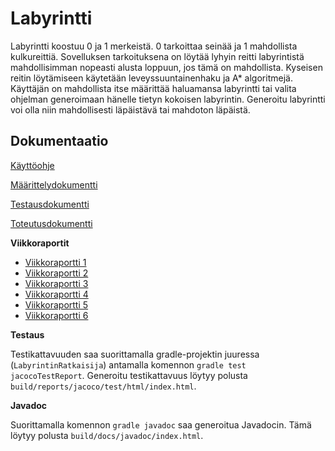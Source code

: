 # Labyrintti

Labyrintti koostuu 0 ja 1 merkeistä. 0 tarkoittaa seinää ja 1 mahdollista kulkureittiä. Sovelluksen tarkoituksena on löytää lyhyin reitti labyrintistä mahdollisimman nopeasti alusta loppuun, jos tämä on mahdollista. Kyseisen reitin löytämiseen käytetään leveyssuuntainenhaku ja A* algoritmejä. Käyttäjän on mahdollista itse määrittää haluamansa labyrintti tai valita ohjelman generoimaan hänelle tietyn kokoisen labyrintin. Generoitu labyrintti voi olla niin mahdollisesti läpäistävä tai mahdoton läpäistä.

## Dokumentaatio

[Käyttöohje](https://github.com/SIholin/tiralabra-Labyrintti/blob/master/documentation/K%C3%A4ytt%C3%B6ohje.md)

[Määrittelydokumentti](https://github.com/SIholin/tiralabra-Labyrintti/blob/master/documentation/M%C3%A4%C3%A4rittelydokumentti.md)

[Testausdokumentti](https://github.com/SIholin/tiralabra-Labyrintti/blob/master/documentation/Testaus.md)

[Toteutusdokumentti](https://github.com/SIholin/tiralabra-Labyrintti/blob/master/documentation/Toteutusdokumentti.md)


**Viikkoraportit**
- [Viikkoraportti 1](https://github.com/SIholin/tiralabra-Labyrintti/blob/master/documentation/Viikkoraportit/viikkoraportti1.md) 
- [Viikkoraportti 2](https://github.com/SIholin/tiralabra-Labyrintti/blob/master/documentation/Viikkoraportit/Viikkoraportti2.md)
- [Viikkoraportti 3](https://github.com/SIholin/tiralabra-Labyrintti/blob/master/documentation/Viikkoraportit/Viikkoraportti3.md)
- [Viikkoraportti 4](https://github.com/SIholin/tiralabra-Labyrintti/blob/master/documentation/Viikkoraportit/Viikkoraportti4.md)
- [Viikkoraportti 5](https://github.com/SIholin/tiralabra-Labyrintti/blob/master/documentation/Viikkoraportit/Viikkoraportti5.md)
- [Viikkoraportti 6](https://github.com/SIholin/tiralabra-Labyrintti/blob/master/documentation/Viikkoraportit/Viikkoraportti6.md)


**Testaus**

Testikattavuuden saa suorittamalla gradle-projektin juuressa (<code>LabyrintinRatkaisija</code>) antamalla komennon <code>gradle test jacocoTestReport</code>. Generoitu testikattavuus löytyy polusta <code>build/reports/jacoco/test/html/index.html</code>.


**Javadoc**

Suorittamalla komennon <code>gradle javadoc</code> saa generoitua Javadocin. Tämä löytyy polusta <code>build/docs/javadoc/index.html</code>.
